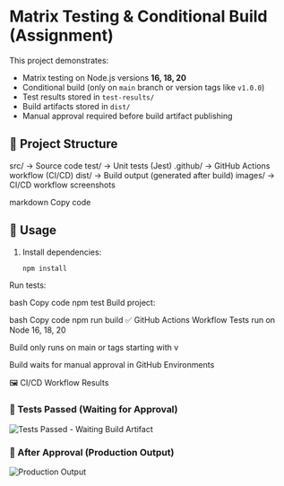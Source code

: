 # Matrix Testing & Conditional Build (Assignment)

This project demonstrates:
- Matrix testing on Node.js versions **16, 18, 20**
- Conditional build (only on `main` branch or version tags like `v1.0.0`)
- Test results stored in `test-results/`
- Build artifacts stored in `dist/`
- Manual approval required before build artifact publishing

## 📂 Project Structure
src/ → Source code
test/ → Unit tests (Jest)
.github/ → GitHub Actions workflow (CI/CD)
dist/ → Build output (generated after build)
images/ → CI/CD workflow screenshots

markdown
Copy code

## 🚀 Usage
1. Install dependencies:
   ```bash
   npm install
Run tests:

bash
Copy code
npm test
Build project:

bash
Copy code
npm run build
✅ GitHub Actions Workflow
Tests run on Node 16, 18, 20

Build only runs on main or tags starting with v

Build waits for manual approval in GitHub Environments

🖼️ CI/CD Workflow Results

### 🔹 Tests Passed (Waiting for Approval)
![Tests Passed - Waiting Build Artifact](https://github.com/zaferbaig08/Matrix-Testing-Conditional-Build-Assigement/blob/main/images/test%20pass%20waiting%20build%20artifact.PNG?raw=true)

### 🔹 After Approval (Production Output)
![Production Output](https://github.com/zaferbaig08/Matrix-Testing-Conditional-Build-Assigement/blob/main/images/passed%20prodction%20output.PNG?raw=true)

